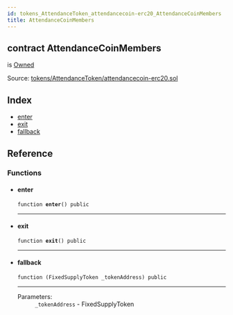 ```yaml
---
id: tokens_AttendanceToken_attendancecoin-erc20_AttendanceCoinMembers
title: AttendanceCoinMembers
---
```


<div class="contract-doc"><div class="contract"><h2 class="contract-header"><span class="contract-kind">contract</span> AttendanceCoinMembers</h2><p class="base-contracts"><span>is</span> <a href="tokens_AttendanceToken_attendancecoin-erc20_Owned.html">Owned</a></p><div class="source">Source: <a href="https://github.com/FriendlyUser/solidity-smart-contracts//blob/v0.2.0/contracts/tokens/AttendanceToken/attendancecoin-erc20.sol" target="_blank">tokens/AttendanceToken/attendancecoin-erc20.sol</a></div></div><div class="index"><h2>Index</h2><ul><li><a href="tokens_AttendanceToken_attendancecoin-erc20_AttendanceCoinMembers.html#enter">enter</a></li><li><a href="tokens_AttendanceToken_attendancecoin-erc20_AttendanceCoinMembers.html#exit">exit</a></li><li><a href="tokens_AttendanceToken_attendancecoin-erc20_AttendanceCoinMembers.html#">fallback</a></li></ul></div><div class="reference"><h2>Reference</h2><div class="functions"><h3>Functions</h3><ul><li><div class="item function"><span id="enter" class="anchor-marker"></span><h4 class="name">enter</h4><div class="body"><code class="signature">function <strong>enter</strong><span>() </span><span>public </span></code><hr/></div></div></li><li><div class="item function"><span id="exit" class="anchor-marker"></span><h4 class="name">exit</h4><div class="body"><code class="signature">function <strong>exit</strong><span>() </span><span>public </span></code><hr/></div></div></li><li><div class="item function"><span id="fallback" class="anchor-marker"></span><h4 class="name">fallback</h4><div class="body"><code class="signature">function <strong></strong><span>(FixedSupplyToken _tokenAddress) </span><span>public </span></code><hr/><dl><dt><span class="label-parameters">Parameters:</span></dt><dd><div><code>_tokenAddress</code> - FixedSupplyToken</div></dd></dl></div></div></li></ul></div></div></div>
